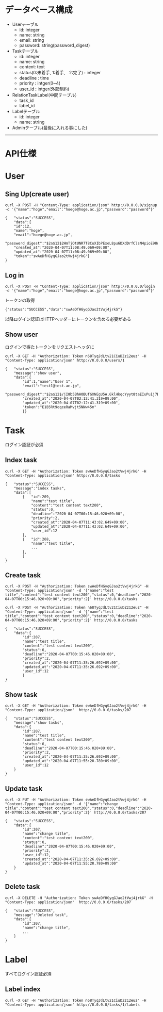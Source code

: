 # データベース構成
* Userテーブル
    * id: integer
    * name: string
    * email: string
    * password: string(password_digest)
* Taskテーブル
    * id: integer
    * name: string
    * content: text
    * status(0:未着手, 1:着手,　2:完了) : integer
    * deadline : time
    * priority : intger(0~4)
    * user_id : intger(外部制約)
* RelationTaskLabel(中間テーブル)
    * task_id
    * label_id
* Labelテーブル
    * id: integer
    * name: string
* Adminテーブル(最後に入れる事にした)

---

# API仕様
# User
## Sing Up(create user)
```
curl -X POST -H "Content-Type: application/json" http://0.0.0.0/signup -d '{"name":"hoge","email":"hoege@hoge.ac.jp","password":"password"}'
```
```
{   "status":"SUCCESS",
    "data":{
    "id":12,
    "name":"hoge",
    "email":"hoege@hoge.ac.jp",
    "password_digest":"$2a$12$2HmTjOtUNR7T8CuXIbPExeL8pu6DXdDrfClsN4pioE9UuijoXuHrq",
    "created_at":"2020-04-07T11:08:49.069+09:00",
    "updated_at":"2020-04-07T11:08:49.069+09:00",
    "token":"swAeDfHGyqGJao2tVwj4jrkG"}
}
```
## Log in
```
curl -X POST -H "Content-Type: application/json" http://0.0.0.0/login -d '{"name":"hoge","email":"hoege@hoge.ac.jp","password":"password"}'
```
トークンの取得
```
{"status":"SUCCESS","data":"swAeDfHGyqGJao2tVwj4jrkG"}
```
以降ログイン認証はHTTPヘッダーにトークンを含める必要がある

## Show user
ログインで得たトークンをリクエストヘッダに
```
curl -X GET -H "Authorization: Token n68TyqJdLtv21CiuDZz12euz" -H "Content-Type: application/json" http://0.0.0.0/users/1
```
```
{   "status":"SUCCESS",
    "message":"show user",
    "data":{
        "id":1,"name":"User 1",
        "email":"test1@test.ac.jp",
        "password_digest":"$2a$12$/jI0b5BhHOBUfGXNEgU5A.GklHkqcYyyt8taEIuPuij7BVwJvkao.",
        "created_at":"2020-04-07T02:12:41.319+09:00",
        "updated_at":"2020-04-07T02:12:41.319+09:00",
        "token":"E1B5Rt9oqceRaMvjt5NNw45m"
        }}
```

# Task
ログイン認証が必須
## Index task
```
curl -X GET -H "Authorization: Token swAeDfHGyqGJao2tVwj4jrkG" -H "Content-Type: application/json" http://0.0.0.0/tasks
```
```
{   "status":"SUCCESS",
    "message":"index tasks",
    "data":[
        {   "id":209,
            "name":"test title",
            "content":"test content text200",
            "status":0,
            "deadline":"2020-04-07T00:15:46.020+09:00",
            "priority":2,
            "created_at":"2020-04-07T11:43:02.649+09:00",
            "updated_at":"2020-04-07T11:43:02.649+09:00",
            "user_id":12
        },
        {   "id":208,
            "name":"test title",
            ...
        },
        ]
}
```

## Create task
```
curl -X POST -H "Authorization: Token swAeDfHGyqGJao2tVwj4jrkG" -H "Content-Type: application/json" -d '{"name":"test title","content":"test content text200","status":0,"deadline":"2020-04-07T00:15:46.020+09:00","priority":2}' http://0.0.0.0/tasks 
```
```
curl -X POST -H "Authorization: Token n68TyqJdLtv21CiuDZz12euz" -H "Content-Type: application/json" -d '{"name":"test title","content":"test content text200","status":0,"deadline":"2020-04-07T00:15:46.020+09:00","priority":2}' http://0.0.0.0/tasks 
```
```
{   "status":"SUCCESS",
    "data":{
        "id":207,
        "name":"test title",
        "content":"test content text200",
        "status":0,
        "deadline":"2020-04-07T00:15:46.020+09:00",
        "priority":2,
        "created_at":"2020-04-07T11:35:26.692+09:00",
        "updated_at":"2020-04-07T11:35:26.692+09:00",
        "user_id":12
        }
}
```

## Show task
```
curl -X GET -H "Authorization: Token swAeDfHGyqGJao2tVwj4jrkG" -H "Content-Type: application/json"  http://0.0.0.0/tasks/207
```
```
{   "status":"SUCCESS",
    "message":"show tasks",
    "data":{
        "id":207,
        "name":"test title",
        "content":"test content text200",
        "status":0,
        "deadline":"2020-04-07T00:15:46.020+09:00",
        "priority":2,
        "created_at":"2020-04-07T11:35:26.692+09:00",
        "updated_at":"2020-04-07T11:55:20.780+09:00",
        "user_id":12
    }
}
```

## Update task
```
curl -X PUT -H "Authorization: Token swAeDfHGyqGJao2tVwj4jrkG" -H "Content-Type: application/json" -d '{"name":"change title","content":"test content text200","status":0,"deadline":"2020-04-07T00:15:46.020+09:00","priority":2}' http://0.0.0.0/tasks/207
```
```
{   "status":"SUCCESS",
    "data":{
        "id":207,
        "name":"change title",
        "content":"test content text200",
        "status":0,
        "deadline":"2020-04-07T00:15:46.020+09:00",
        "priority":2,
        "user_id":12,
        "created_at":"2020-04-07T11:35:26.692+09:00",
        "updated_at":"2020-04-07T11:55:20.780+09:00"
    }
}
```

## Delete task
```
curl -X DELETE -H "Authorization: Token swAeDfHGyqGJao2tVwj4jrkG" -H "Content-Type: application/json"  http://0.0.0.0/tasks/207
```
```
{   "status":"SUCCESS",
    "message":"Deleted task",
    "data":{
        "id":207,
        "name":"change title",
        ...
    }
}
```

# Label
すべてログイン認証必須
## Label index
```
curl -X GET -H "Authorization: Token n68TyqJdLtv21CiuDZz12euz" -H "Content-Type: application/json" http://0.0.0.0/tasks/1/labels
```
```
```